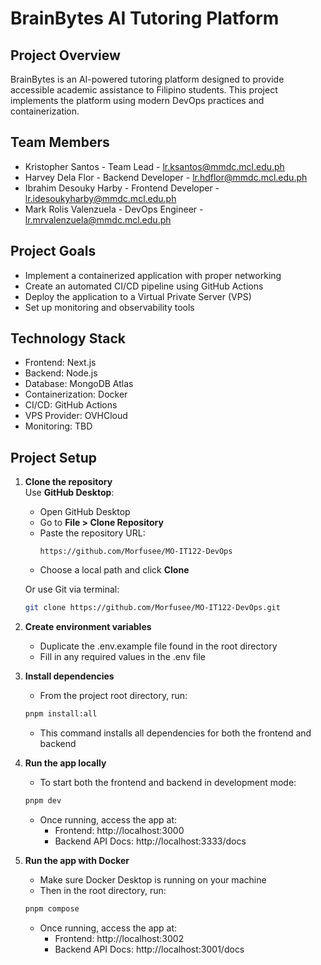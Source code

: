 # BrainBytes AI Tutoring Platform

## Project Overview

BrainBytes is an AI-powered tutoring platform designed to provide accessible academic assistance to Filipino students. This project implements the platform using modern DevOps practices and containerization.

## Team Members

- Kristopher Santos - Team Lead - lr.ksantos@mmdc.mcl.edu.ph
- Harvey Dela Flor - Backend Developer - lr.hdflor@mmdc.mcl.edu.ph
- Ibrahim Desouky Harby - Frontend Developer - lr.idesoukyharby@mmdc.mcl.edu.ph
- Mark Rolis Valenzuela - DevOps Engineer - lr.mrvalenzuela@mmdc.mcl.edu.ph

## Project Goals

- Implement a containerized application with proper networking
- Create an automated CI/CD pipeline using GitHub Actions
- Deploy the application to a Virtual Private Server (VPS)
- Set up monitoring and observability tools

## Technology Stack

- Frontend: Next.js
- Backend: Node.js
- Database: MongoDB Atlas
- Containerization: Docker
- CI/CD: GitHub Actions
- VPS Provider: OVHCloud
- Monitoring: TBD

## Project Setup

1. **Clone the repository**  
   Use **GitHub Desktop**:

   - Open GitHub Desktop
   - Go to **File > Clone Repository**
   - Paste the repository URL:
     ```
     https://github.com/Morfusee/MO-IT122-DevOps
     ```
   - Choose a local path and click **Clone**

   Or use Git via terminal:

   ```bash
   git clone https://github.com/Morfusee/MO-IT122-DevOps.git
   ```

2. **Create environment variables**

   - Duplicate the .env.example file found in the root directory
   - Fill in any required values in the .env file

3. **Install dependencies**

   - From the project root directory, run:

   ```bash
   pnpm install:all
   ```

   - This command installs all dependencies for both the frontend and backend

4. **Run the app locally**

   - To start both the frontend and backend in development mode:

   ```bash
   pnpm dev
   ```

   - Once running, access the app at:
     - Frontend: http://localhost:3000
     - Backend API Docs: http://localhost:3333/docs

5. **Run the app with Docker**
   - Make sure Docker Desktop is running on your machine
   - Then in the root directory, run:
   ```bash
   pnpm compose
   ```
   - Once running, access the app at:
     - Frontend: http://localhost:3002
     - Backend API Docs: http://localhost:3001/docs
